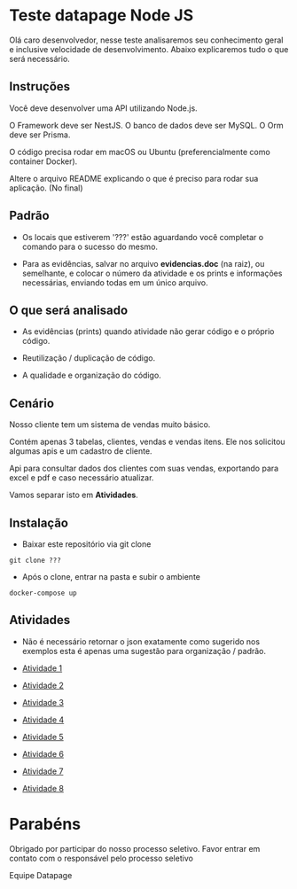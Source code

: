 # Teste datapage Node JS

Olá caro desenvolvedor, nesse teste analisaremos seu conhecimento geral e inclusive velocidade de desenvolvimento. Abaixo explicaremos tudo o que será necessário.

## Instruções

Você deve desenvolver uma API utilizando Node.js.

O Framework deve ser NestJS.
O banco de dados deve ser MySQL.
O Orm deve ser Prisma.

O código precisa rodar em macOS ou Ubuntu (preferencialmente como container Docker).

Altere o arquivo README explicando o que é preciso para rodar sua aplicação. (No final)

## Padrão

- Os locais que estiverem '???' estão aguardando você completar o comando para o sucesso do mesmo.

- Para as evidências, salvar no arquivo **evidencias.doc** (na raiz), ou semelhante, e colocar o número da atividade e os prints e informações necessárias, enviando todas em um único arquivo.

## O que será analisado

- As evidências (prints) quando atividade não gerar código e o próprio código.

- Reutilização / duplicação de código.

- A qualidade e organização do código.

## Cenário

Nosso cliente tem um sistema de vendas muito básico.

Contém apenas 3 tabelas, clientes, vendas e vendas itens. Ele nos solicitou algumas apis e um cadastro de cliente.

Api para consultar dados dos clientes com suas vendas, exportando para excel e pdf e caso necessário atualizar.

Vamos separar isto em **Atividades**.

## Instalação

- Baixar este repositório via git clone

`git clone ???`

- Após o clone, entrar na pasta e subir o ambiente

`docker-compose up`

## Atividades

- Não é necessário retornar o json exatamente como sugerido nos exemplos esta é apenas uma sugestão para organização / padrão.

- [Atividade 1](/atividades/atividade1.md)
- [Atividade 2](/atividades/atividade2.md)
- [Atividade 3](/atividades/atividade3.md)
- [Atividade 4](/atividades/atividade4.md)
- [Atividade 5](/atividades/atividade5.md)
- [Atividade 6](/atividades/atividade6.md)
- [Atividade 7](/atividades/atividade7.md)
- [Atividade 8](/atividades/atividade8.md)

# Parabéns

Obrigado por participar do nosso processo seletivo.
Favor entrar em contato com o responsável pelo processo seletivo

Equipe Datapage
